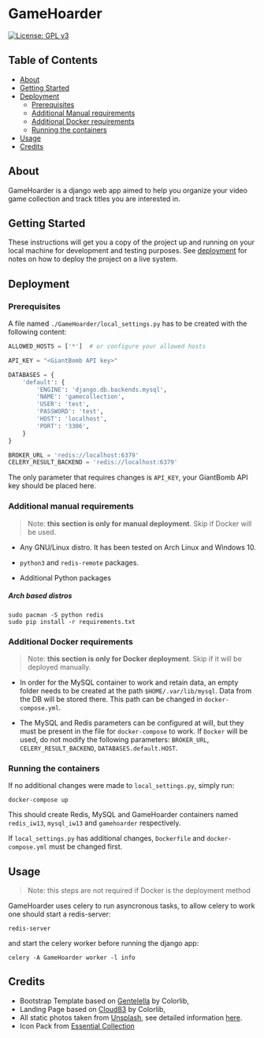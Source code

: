 # GameHoarder
[![License: GPL v3](https://img.shields.io/badge/License-GPL%20v3-blue.svg)](http://www.gnu.org/licenses/gpl-3.0)

## Table of Contents
+ [About](#about)
+ [Getting Started](#getting_started)
+ [Deployment](#deployment)
    + [Prerequisites](#prerequisites)
    + [Additional Manual requirements](#additional-manual-requirements)
    + [Additional Docker requirements](#additional-docker-requirements)
    + [Running the containers](#running-the-containers)
+ [Usage](#usage)
+ [Credits](#credits)

## About <a name = "about"></a>
GameHoarder is a django web app aimed to help you organize your video game 
collection and track titles you are interested in.

## Getting Started <a name = "getting_started"></a>
These instructions will get you a copy of the project up and running on your 
local machine for development and testing purposes.
See [deployment](#deployment) for notes on how to deploy the project on a
live system.

## Deployment <a name = "deployment"></a>

### Prerequisites <a name = "prerequisites"></a>

A file named `./GameHoarder/local_settings.py` has to be created with the following content:

```python
ALLOWED_HOSTS = ['*']  # or configure your allowed hosts

API_KEY = "<GiantBomb API key>"

DATABASES = {
    'default': {
        'ENGINE': 'django.db.backends.mysql',
        'NAME': 'gamecollection',
        'USER': 'test',
        'PASSWORD': 'test',
        'HOST': 'localhost',
        'PORT': '3306',
    }
}

BROKER_URL = 'redis://localhost:6379'
CELERY_RESULT_BACKEND = 'redis://localhost:6379'
```

The only parameter that requires changes is `API_KEY`, your GiantBomb API key
should be placed here.

### Additional manual requirements <a name = "additional-manual-requirements"></a>

> Note: **this section is only for manual deployment**.
> Skip if Docker will be used.

* Any GNU/Linux distro. It has been tested on Arch Linux and Windows 10.

* `python3` and `redis-remote` packages.

* Additional Python packages

##### Arch based distros <a name = "arch-based-distros"></a>

```
sudo pacman -S python redis
sudo pip install -r requirements.txt
```

### Additional Docker requirements <a name = "additional-docker-requirements"></a>

> Note: **this section is only for Docker deployment**.
> Skip if it will be deployed manually.

* In order for the MySQL container to work and retain data, an empty folder
needs to be created at the path `$HOME/.var/lib/mysql`. Data from the DB
will be stored there. This path can be changed in `docker-compose.yml`.

* The MySQL and Redis parameters can be configured at will, but they must be
present in the file for `docker-compose` to work. If `Docker` will be used,
do not modify the following parameters: `BROKER_URL`, `CELERY_RESULT_BACKEND`,
`DATABASES.default.HOST`.

### Running the containers <a name = "running-the-containers"></a>

If no additional changes were made to `local_settings.py`, simply run:

```
docker-compose up
```

This should create Redis, MySQL and GameHoarder containers named `redis_iw13`,
`mysql_iw13` and `gamehoarder` respectively.

If `local_settings.py` has additional changes, `Dockerfile` and
`docker-compose.yml` must be changed first.




## Usage <a name = "usage">

> Note: this steps are not required if Docker is the deployment method

GameHoarder uses celery to run asyncronous tasks, to allow celery to work one
should start a redis-server:

```
redis-server
```

and start the celery worker before running the django app:

```
celery -A GameHoarder worker -l info
```

## Credits
- Bootstrap Template based on [Gentelella](https://github.com/ColorlibHQ/gentelella) by Colorlib,
- Landing Page based on [Cloud83](https://colorlib.com/wp/template/cloud83/) by Colorlib, 
- All static photos taken from [Unsplash](https://www.unsplash.com), see detailed information [here](CREDITS.MD).
- Icon Pack from [Essential Collection](https://www.flaticon.com/packs/essential-collection)